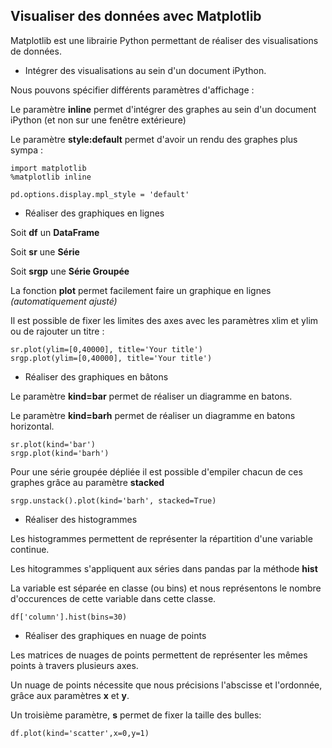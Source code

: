 ## Visualiser des données avec Matplotlib

Matplotlib est une librairie Python permettant de réaliser des visualisations de données.

* Intégrer des visualisations au sein d'un document iPython.

Nous pouvons spécifier différents paramètres d'affichage :

Le paramètre **inline** permet d'intégrer des graphes au sein d'un document iPython (et non sur une fenêtre extérieure)

Le paramètre **style:default** permet d'avoir un rendu des graphes plus sympa :
```
import matplotlib
%matplotlib inline

pd.options.display.mpl_style = 'default'
```

* Réaliser des graphiques en lignes

Soit **df** un **DataFrame**

Soit **sr** une **Série**

Soit **srgp** une **Série Groupée**

La fonction **plot** permet facilement faire un graphique en lignes *(automatiquement ajusté)*

Il est possible de fixer les limites des axes avec les paramètres xlim et ylim ou de rajouter un titre :
```
sr.plot(ylim=[0,40000], title='Your title')
srgp.plot(ylim=[0,40000], title='Your title')
```

* Réaliser des graphiques en bâtons

Le paramètre **kind=bar** permet de réaliser un diagramme en batons.

Le paramètre **kind=barh** permet de réaliser un diagramme en batons horizontal.
```
sr.plot(kind='bar')
srgp.plot(kind='barh')
```
Pour une série groupée dépliée il est possible d'empiler chacun de ces graphes grâce au paramètre **stacked**
```
srgp.unstack().plot(kind='barh', stacked=True)
```

* Réaliser des histogrammes

Les histogrammes permettent de représenter la répartition d'une variable continue.

Les hitogrammes s'appliquent aux séries dans pandas par la méthode **hist**

La variable est séparée en classe (ou bins) et nous représentons le nombre d'occurences de cette variable dans cette classe.

```
df['column'].hist(bins=30)
```


* Réaliser des graphiques en nuage de points

Les matrices de nuages de points permettent de représenter les mêmes points à travers plusieurs axes.

Un nuage de points nécessite que nous précisions l'abscisse et l'ordonnée, grâce aux paramètres **x** et **y**.

Un troisième paramètre, **s** permet de fixer la taille des bulles:

```
df.plot(kind='scatter',x=0,y=1)
```












